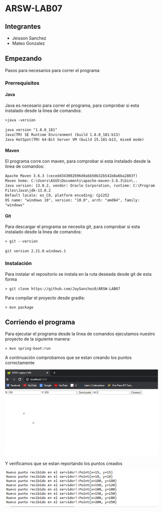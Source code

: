 # ARSW-LAB07

## Integrantes

- Jeisson Sanchez
- Mateo Gonzalez

## Empezando

Pasos para necesarios para correr el programa 

### Prerrequisitos

#### Java
 Java es necesario para correr el programa, para comprobar si esta instalado desde la linea de comandos:

```
>java -version

java version "1.8.0_181"
Java(TM) SE Runtime Environment (build 1.8.0_181-b13)
Java HotSpot(TM) 64-Bit Server VM (build 25.181-b13, mixed mode)
```

#### Maven
El programa corre con maven, para comprobar si esta instalado desde la linea de comandos:

```C:\Users\ASUS\Documents\universidad\ARSW\ARSW-LAB07>mvn -version
Apache Maven 3.6.3 (cecedd343002696d0abb50b32b541b8a6ba2883f)
Maven home: C:\Users\ASUS\Documents\apache-maven-3.6.3\bin\..
Java version: 13.0.2, vendor: Oracle Corporation, runtime: C:\Program Files\Java\jdk-13.0.2
Default locale: es_CO, platform encoding: Cp1252
OS name: "windows 10", version: "10.0", arch: "amd64", family: "windows"

```

#### Git
Para descargar el programa se necesita git, para comprobar si esta instalado desde la linea de comandos:

```
> git --version

git version 2.21.0.windows.1
```
### Instalación

Para instalar el repositorio se instala en la ruta deseada desde git de esta forma

```
> git clone https://github.com/JaySanchez0/ARSW-LAB07

```
Para compilar el proyecto desde gradle:

```
> mvn package

```
## Corriendo el programa
Para ejecutar el programa desde la linea de comandos ejecutamos nuestro proyecto de la siguiente manera:
```
> mvn spring-boot:run

```
A continuación comprobamos que se estan creando los puntos correctamente

![](/img/puntos1.PNG)

Y verificamos que se estan reportando los puntos creados

![](/img/verificarPuntos.PNG)
